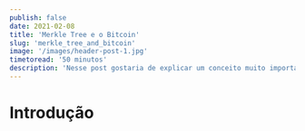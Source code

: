 ```yaml
---
publish: false
date: 2021-02-08
title: 'Merkle Tree e o Bitcoin'
slug: 'merkle_tree_and_bitcoin'
image: '/images/header-post-1.jpg'
timetoread: '50 minutos'
description: 'Nesse post gostaria de explicar um conceito muito importante na criptografia e que é aplicado na blockchain.'
---
```


# Introdução